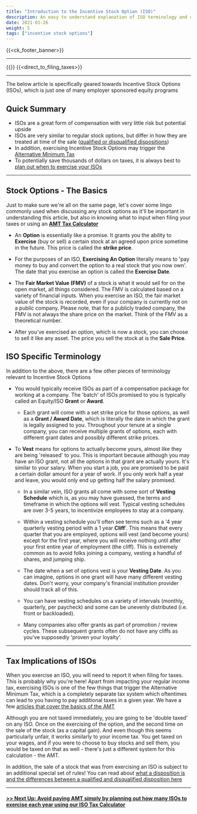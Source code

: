 ```yaml
---
title: "Introduction to the Incentive Stock Option (ISO)"
description: An easy to understand explanation of ISO terminology and concepts
date: 2021-01-26
weight: 5
tags: ["incentive stock options"]
---
```

{{<ck_footer_banner>}}

------------------
{{<disclaimer>}}
{{<direct_to_filing_taxes>}}

---------

The below article is specifically geared towards Incentive Stock Options (ISOs), which is just one of many employer sponsored equity programs

Quick Summary
---
- ISOs are a great form of compensation with very little risk but potential upside
- ISOs are very similar to regular stock options, but differ in how they are treated at time of the sale ([qualified or disqualified dispositions](/articles/iso-difference-between-qualifying-and-disqualifying-disposition/))
- In addition, exercising Incentive Stock Options may trigger the [Alternative Minimum Tax](/articles/what-is-the-alternative-minimum-tax/)
- To potentially save thousands of dollars on taxes, it is always best to [plan out when to exercise your ISOs](/iso-tax-planner/)

------------------

Stock Options - The Basics
---
Just to make sure we're all on the same page, let's cover some lingo commonly used when discussing any stock options as it'll be important in understanding this article, but also in knowing what to input when filing your taxes or using an **[AMT Tax Calculator](/amt-calculator/)**

- An **Option** is essentially like a promise. It grants you the ability to **Exercise** (buy or sell) a certain stock at an agreed upon price sometime in the future. This price is called the **strike price**.

- For the purposes of an ISO, **Exercising An Option** literally means to 'pay money to buy and convert the option to a real stock that you now own'. The date that you exercise an option is called the **Exercise Date**.

- The **Fair Market Value (FMV)** of a stock is what it would sell for on the open market, all things considered. The FMV is calculated based on a variety of financial inputs. When you exercise an ISO, the fair market value of the stock is recorded, even if your company is currently not on a public company. Please note, that for a publicly traded company, the FMV is not always the share price on the market. Think of the FMV as a theoretical number.

- After you've exercised an option, which is now a stock, you can choose to sell it like any asset. The price you sell the stock at is the **Sale Price**.

ISO Specific Terminology
---

In addition to the above, there are a few other pieces of terminology relevant to Incentive Stock Options

- You would typically receive ISOs as part of a compensation package for working at a company. The 'batch' of ISOs promised to you is typically called an Equity/ISO **Grant** or **Award**.

	- Each grant will come with a set strike price for those options, as well as a **Grant / Award Date**, which is literally the date in which the grant is legally assigned to you. Throughout your tenure at a single company, you can receive multiple grants of options, each with different grant dates and possibly different strike prices.



- To **Vest** means for options to actually become yours, almost like they are being 'released' to you. This is important because although you may have an ISO grant, not all the options in that grant are actually yours. It's similar to your salary. When you start a job, you are promised to be paid a certain dollar amount for a year of work. If you only work half a year and leave, you would only end up getting half the salary promised.

	- In a similar vein, ISO grants all come with some sort of **Vesting Schedule** which is, as you may have guessed, the terms and timeframe in which the options will vest. Typical vesting schedules are over 3-5 years, to incentivize employees to stay at a company.

	- Within a vesting schedule you'll often see terms such as a '4 year quarterly vesting period with a 1 year **Cliff**'. This means that every quarter that you are employed, options will vest (and become yours) except for the first year, where you will receive nothing until after your first entire year of employment (the cliff). This is extremely common as to avoid folks joining a company, vesting a handful of shares, and jumping ship.

	- The date when a set of options vest is your **Vesting Date**. As you can imagine, options in one grant will have many different vesting dates. Don't worry, your company's financial institution provider should track all of this.

	- You can have vesting schedules on a variety of intervals (monthly, quarterly, per paycheck) and some can be unevenly distributed (i.e. front or backloaded).

	- Many companies also offer grants as part of promotion / review cycles. These subsequent grants often do not have any cliffs as you've supposedly 'proven your loyalty'. 

------------------

Tax Implications of ISOs
---

When you exercise an ISO, you will need to report it when filing for taxes. This is probably why you're here! Apart from impacting your regular income tax, exercising ISOs is one of the few things that trigger the Alternative Minimum Tax, which is a completely separate tax system which oftentimes can lead to you having to pay additional taxes in a given year. We have a few [articles that cover the basics of the AMT](/articles/)

Although you are not taxed immediately, you are going to be 'double taxed' on any ISO. Once on the exercising of the option, and the second time on the sale of the stock (as a capital gain). And even though this seems particularly unfair, it works similarly to your income tax. You get taxed on your wages, and if you were to choose to buy stocks and sell them, you would be taxed on that as well - there's just a different system for this calculation - the AMT.

In addition, the sale of a stock that was from exercising an ISO is subject to an additional special set of rules! You can read about [what a disposition is and the differences between a qualified and disqualified disposition here](/articles/iso-difference-between-qualifying-and-disqualifying-disposition/)

------------------

<a href="/iso-tax-planner" class="next_up_link"><h4> >> Next Up: Avoid paying AMT simply by planning out how many ISOs to exercise each year using our ISO Tax Calculator</h4></a>